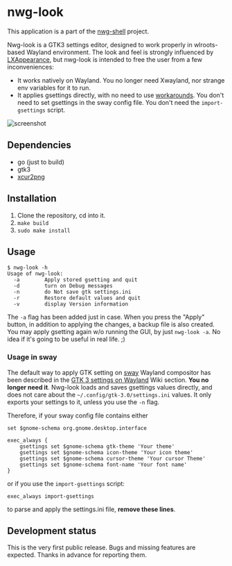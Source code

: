 # nwg-look
This application is a part of the [nwg-shell](https://github.com/nwg-piotr/nwg-shell) project.

Nwg-look is a GTK3 settings editor, designed to work properly in wlroots-based Wayland environment. The look and feel is strongly influenced by [LXAppearance](https://wiki.lxde.org/en/LXAppearance), but nwg-look is intended to free the user from a few inconveniences:

- It works natively on Wayland. You no longer need Xwayland, nor strange env variables for it to run.
- It applies gsettings directly, with no need to use [workarounds](https://github.com/swaywm/sway/wiki/GTK-3-settings-on-Wayland). You don't need to set gsettings in the sway config file. You don't need the `import-gsettings` script.

![screenshot](https://user-images.githubusercontent.com/20579136/161869170-ef1abcfd-c72c-4da9-8cee-1f9560d2b5af.png)

## Dependencies

- go (just to build)
- gtk3
- [xcur2png](https://github.com/eworm-de/xcur2png)

## Installation

1. Clone the repository, cd into it.
2. `make build`
3. `sudo make install`

## Usage

```text
$ nwg-look -h
Usage of nwg-look:
  -a		Apply stored gsetting and quit
  -d		turn on Debug messages
  -n		do Not save gtk settings.ini
  -r		Restore default values and quit
  -v		display Version information
```

The `-a` flag has been added just in case. When you press the "Apply" button, in addition to applying the changes, a backup file is also created. You may apply gsetting again w/o running the GUI, by just `nwg-look -a`. No idea if it's going to be useful in real life. ;)

### Usage in sway

The default way to apply GTK setting on [sway](https://github.com/swaywm/sway) Wayland compositor has been
described in the [GTK 3 settings on Wayland](https://github.com/swaywm/sway/wiki/GTK-3-settings-on-Wayland)
Wiki section. **You no longer need it**. Nwg-look loads and saves gsettings values directly, and does not
care about the `~/.config/gtk-3.0/settings.ini` values. It only exports your settings to it, unless you use
the `-n` flag.

Therefore, if your sway config file contains either

```text
set $gnome-schema org.gnome.desktop.interface

exec_always {
    gsettings set $gnome-schema gtk-theme 'Your theme'
    gsettings set $gnome-schema icon-theme 'Your icon theme'
    gsettings set $gnome-schema cursor-theme 'Your cursor Theme'
    gsettings set $gnome-schema font-name 'Your font name'
}
```

or if you use the `import-gsettings` script:

```text
exec_always import-gsettings
```

to parse and apply the settings.ini file, **remove these lines**.

## Development status

This is the very first public release. Bugs and missing features are expected. Thanks in advance for reporting them.
